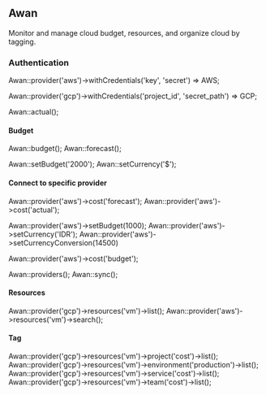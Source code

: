 ## Awan

Monitor and manage cloud budget, resources, and organize cloud by tagging.

### Authentication

Awan::provider('aws')->withCredentials('key', 'secret') => AWS;

Awan::provider('gcp')->withCredentials('project_id', 'secret_path') => GCP;

Awan::actual();

#### Budget
Awan::budget();
Awan::forecast();

Awan::setBudget('2000');
Awan::setCurrency('$');

#### Connect to specific provider 

Awan::provider('aws')->cost('forecast');
Awan::provider('aws')->cost('actual');

Awan::provider('aws')->setBudget(1000);
Awan::provider('aws')->setCurrency('IDR');
Awan::provider('aws')->setCurrencyConversion(14500)

Awan::provider('aws')->cost('budget');

Awan::providers();
Awan::sync();

#### Resources
Awan::provider('gcp')->resources('vm')->list();
Awan::provider('aws')->resources('vm')->search();

#### Tag
Awan::provider('gcp')->resources('vm')->project('cost')->list();
Awan::provider('gcp')->resources('vm')->environment('production')->list();
Awan::provider('gcp')->resources('vm')->service('cost')->list();
Awan::provider('gcp')->resources('vm')->team('cost')->list();

